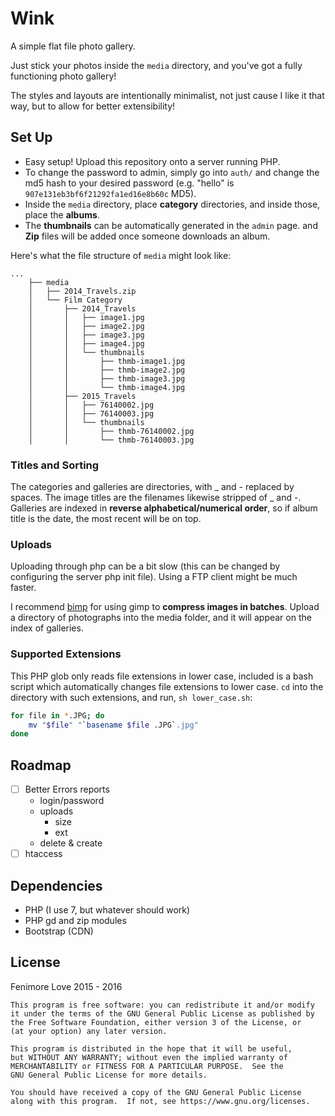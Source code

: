 # Wink

A simple flat file photo gallery.

Just stick your photos inside the `media` directory, and you've got a fully functioning photo gallery!

The styles and layouts are intentionally minimalist, not just cause I like it that way, but to allow for better extensibility!

## Set Up

- Easy setup! Upload this repository onto a server running PHP.
- To change the password to admin, simply go into `auth/` and change the md5 hash to your desired password (e.g. "hello" is `907e131eb3bf6f21292fa1ed16e8b60c` MD5).
- Inside the `media` directory, place **category** directories, and inside those, place the **albums**.
- The **thumbnails** can be automatically generated in the `admin` page. and **Zip** files will be added once someone downloads an album.

Here's what the file structure of `media` might look like:

```
...
    ├── media
    │   ├── 2014_Travels.zip
    │   └── Film Category
    │       ├── 2014_Travels
    │       │   ├── image1.jpg
    │       │   ├── image2.jpg
    │       │   ├── image3.jpg
    │       │   ├── image4.jpg
    │       │   └── thumbnails
    │       │       ├── thmb-image1.jpg
    │       │       ├── thmb-image2.jpg
    │       │       ├── thmb-image3.jpg
    │       │       └── thmb-image4.jpg
    │       ├── 2015_Travels
    │       │   ├── 76140002.jpg
    │       │   ├── 76140003.jpg
    │       │   └── thumbnails
    │       │       ├── thmb-76140002.jpg
    │       │       └── thmb-76140003.jpg
```

### Titles and Sorting

The categories and galleries are directories, with _ and - replaced by spaces. The image titles are the filenames likewise stripped of _ and -. Galleries are indexed in **reverse alphabetical/numerical order**, so if album title is the date, the most recent will be on top.

### Uploads

Uploading through php can be a bit slow (this can be changed by configuring the server php init file). Using a FTP client might be much faster.

I recommend [bimp](https://www.alessandrofrancesconi.it/projects/bimp/) for using gimp to **compress images in batches**. Upload a directory of photographs into the media folder, and it will appear on the index of galleries.

### Supported Extensions
This PHP glob only reads file extensions in lower case, included is a bash script which automatically changes file extensions to lower case. `cd` into the directory with such extensions, and run, `sh lower_case.sh`:

```bash
for file in *.JPG; do
    mv "$file" "`basename $file .JPG`.jpg"
done
```

## Roadmap

- [ ] Better Errors reports
    - login/password
    - uploads
        - size
        - ext
    - delete & create
- [ ]  htaccess

## Dependencies
- PHP (I use 7, but whatever should work)
- PHP gd and zip modules
- Bootstrap (CDN)

## License

Fenimore Love 2015 - 2016

    This program is free software: you can redistribute it and/or modify
    it under the terms of the GNU General Public License as published by
    the Free Software Foundation, either version 3 of the License, or
    (at your option) any later version.

    This program is distributed in the hope that it will be useful,
    but WITHOUT ANY WARRANTY; without even the implied warranty of
    MERCHANTABILITY or FITNESS FOR A PARTICULAR PURPOSE.  See the
    GNU General Public License for more details.

    You should have received a copy of the GNU General Public License
    along with this program.  If not, see https://www.gnu.org/licenses.
